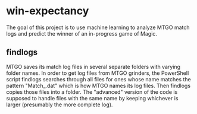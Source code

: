 # win-expectancy

The goal of this project is to use machine learning to analyze MTGO match logs and predict the winner of an in-progress game of Magic.

## findlogs

MTGO saves its match log files in several separate folders with varying folder names. In order to get log files from MTGO grinders, the PowerShell script findlogs searches through all files for ones whose name matches the pattern "Match_<stuff>.dat" which is how MTGO names its log files. Then findlogs copies those files into a folder. The "advanced" version of the code is supposed to handle files with the same name by keeping whichever is larger (presumably the more complete log). 
